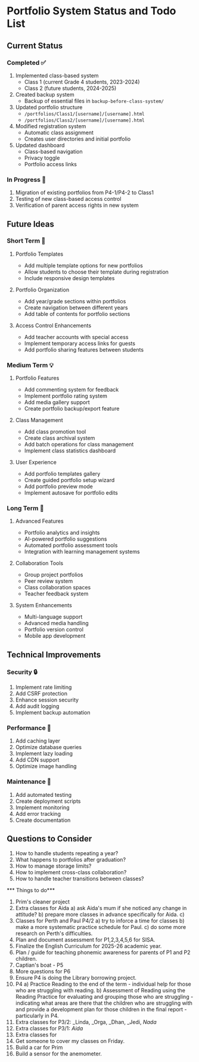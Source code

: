 # Portfolio System Status and Todo List

## Current Status

### Completed ✅
1. Implemented class-based system
   - Class 1 (current Grade 4 students, 2023-2024)
   - Class 2 (future students, 2024-2025)
2. Created backup system
   - Backup of essential files in `backup-before-class-system/`
3. Updated portfolio structure
   - `/portfolios/Class1/[username]/[username].html`
   - `/portfolios/Class2/[username]/[username].html`
4. Modified registration system
   - Automatic class assignment
   - Creates user directories and initial portfolio
5. Updated dashboard
   - Class-based navigation
   - Privacy toggle
   - Portfolio access links

### In Progress 🔄
1. Migration of existing portfolios from P4-1/P4-2 to Class1
2. Testing of new class-based access control
3. Verification of parent access rights in new system

## Future Ideas

### Short Term 🎯
1. Portfolio Templates
   - Add multiple template options for new portfolios
   - Allow students to choose their template during registration
   - Include responsive design templates

2. Portfolio Organization
   - Add year/grade sections within portfolios
   - Create navigation between different years
   - Add table of contents for portfolio sections

3. Access Control Enhancements
   - Add teacher accounts with special access
   - Implement temporary access links for guests
   - Add portfolio sharing features between students

### Medium Term 💡
1. Portfolio Features
   - Add commenting system for feedback
   - Implement portfolio rating system
   - Add media gallery support
   - Create portfolio backup/export feature

2. Class Management
   - Add class promotion tool
   - Create class archival system
   - Add batch operations for class management
   - Implement class statistics dashboard

3. User Experience
   - Add portfolio templates gallery
   - Create guided portfolio setup wizard
   - Add portfolio preview mode
   - Implement autosave for portfolio edits

### Long Term 🚀
1. Advanced Features
   - Portfolio analytics and insights
   - AI-powered portfolio suggestions
   - Automated portfolio assessment tools
   - Integration with learning management systems

2. Collaboration Tools
   - Group project portfolios
   - Peer review system
   - Class collaboration spaces
   - Teacher feedback system

3. System Enhancements
   - Multi-language support
   - Advanced media handling
   - Portfolio version control
   - Mobile app development

## Technical Improvements

### Security 🔒
1. Implement rate limiting
2. Add CSRF protection
3. Enhance session security
4. Add audit logging
5. Implement backup automation

### Performance 🚄
1. Add caching layer
2. Optimize database queries
3. Implement lazy loading
4. Add CDN support
5. Optimize image handling

### Maintenance 🔧
1. Add automated testing
2. Create deployment scripts
3. Implement monitoring
4. Add error tracking
5. Create documentation

## Questions to Consider
1. How to handle students repeating a year?
2. What happens to portfolios after graduation?
3. How to manage storage limits?
4. How to implement cross-class collaboration?
5. How to handle teacher transitions between classes?

*** Things to do***

1. Prim's cleaner project
2. Extra classes for Aida
	a) ask Aida's mum if she noticed any change in attitude?
	b) prepare more classes in advance specifically for Aida.
	c) 
3. Classes for Perth and Paul P4/2
	a) try to inforce a time for classes
	b) make a more systematic practice schedule for Paul.
	c) do some more research on Perth's difficulties.
4. Plan and document assessment for P1,2,3,4,5,6 for SISA.
5. Finalize the English Curriculum for 2025-26 academic year.
6. Plan / guide for teaching phonemic awareness for parents of P1 and P2 children.
7. Captian's boat - P5
8. More questions for P6
9. Ensure P4 is doing the Library borrowing project.
10. P4 
	a) Practice Reading to the end of the term - individual help for those who are struggling with reading.
	b) Assessment of Reading using the Reading Practice for evaluating and grouping those who are struggling - indicating what areas are there that the children who are struggling with and provide a development plan for those children in the final report - particularly in P4.
11. Extra classes for P3/2: _Linda, _Orga, _Dhan, _Jedi, _Nada_ 
12. Extra classes for P3/1: _Aida_
13. Extra classes for  
14. Get someone to cover my classes on Friday.
15. Build a car for Prim
16. Build a sensor for the anemometer.